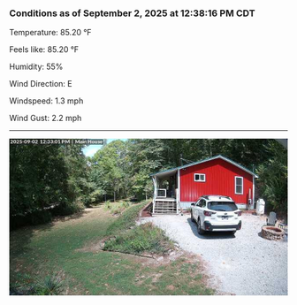 ### Conditions as of September 2, 2025 at 12:38:16 PM CDT 

Temperature: 85.20 &deg;F

Feels like: 85.20 &deg;F

Humidity: 55%

Wind Direction: E

Windspeed: 1.3 mph

Wind Gust: 2.2 mph

---

<img src="./images/latest.jpeg"/>


